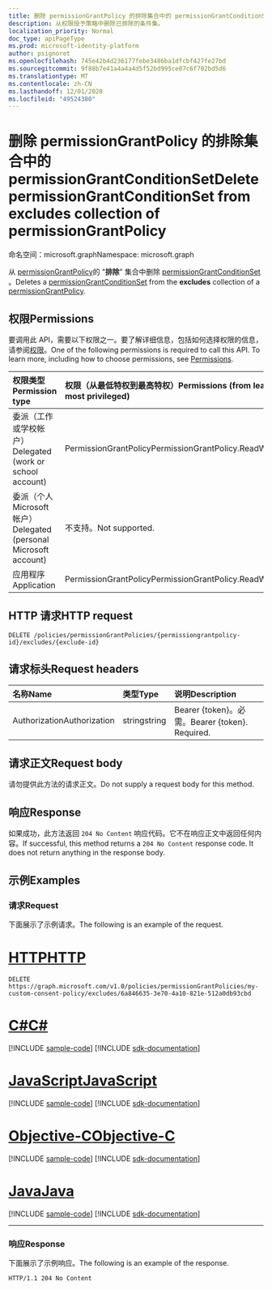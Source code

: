 ```yaml
---
title: 删除 permissionGrantPolicy 的排除集合中的 permissionGrantConditionSet
description: 从权限授予策略中删除已排除的条件集。
localization_priority: Normal
doc_type: apiPageType
ms.prod: microsoft-identity-platform
author: psignoret
ms.openlocfilehash: 745e42b4d236177febe3486ba1dfcbf427fe27bd
ms.sourcegitcommit: 9f88b7e41a4a4a4d5f52bd995ce07c6f702bd5d6
ms.translationtype: MT
ms.contentlocale: zh-CN
ms.lasthandoff: 12/01/2020
ms.locfileid: "49524380"
---
```

# <a name="delete-permissiongrantconditionset-from-excludes-collection-of-permissiongrantpolicy"></a><span data-ttu-id="e8995-103">删除 permissionGrantPolicy 的排除集合中的 permissionGrantConditionSet</span><span class="sxs-lookup"><span data-stu-id="e8995-103">Delete permissionGrantConditionSet from excludes collection of permissionGrantPolicy</span></span>

<span data-ttu-id="e8995-104">命名空间：microsoft.graph</span><span class="sxs-lookup"><span data-stu-id="e8995-104">Namespace: microsoft.graph</span></span>

<span data-ttu-id="e8995-105">从 [permissionGrantPolicy](../resources/permissiongrantpolicy.md)的 "**排除**" 集合中删除 [permissionGrantConditionSet](../resources/permissiongrantconditionset.md) 。</span><span class="sxs-lookup"><span data-stu-id="e8995-105">Deletes a [permissionGrantConditionSet](../resources/permissiongrantconditionset.md) from the **excludes** collection of a [permissionGrantPolicy](../resources/permissiongrantpolicy.md).</span></span>

## <a name="permissions"></a><span data-ttu-id="e8995-106">权限</span><span class="sxs-lookup"><span data-stu-id="e8995-106">Permissions</span></span>

<span data-ttu-id="e8995-p101">要调用此 API，需要以下权限之一。要了解详细信息，包括如何选择权限的信息，请参阅[权限](/graph/permissions-reference)。</span><span class="sxs-lookup"><span data-stu-id="e8995-p101">One of the following permissions is required to call this API. To learn more, including how to choose permissions, see [Permissions](/graph/permissions-reference).</span></span>

| <span data-ttu-id="e8995-109">权限类型</span><span class="sxs-lookup"><span data-stu-id="e8995-109">Permission type</span></span>      | <span data-ttu-id="e8995-110">权限（从最低特权到最高特权）</span><span class="sxs-lookup"><span data-stu-id="e8995-110">Permissions (from least to most privileged)</span></span>              |
|:--------------------|:---------------------------------------------------------|
| <span data-ttu-id="e8995-111">委派（工作或学校帐户）</span><span class="sxs-lookup"><span data-stu-id="e8995-111">Delegated (work or school account)</span></span> | <span data-ttu-id="e8995-112">PermissionGrantPolicy</span><span class="sxs-lookup"><span data-stu-id="e8995-112">PermissionGrantPolicy.ReadWrite.All</span></span> |
| <span data-ttu-id="e8995-113">委派（个人 Microsoft 帐户）</span><span class="sxs-lookup"><span data-stu-id="e8995-113">Delegated (personal Microsoft account)</span></span> | <span data-ttu-id="e8995-114">不支持。</span><span class="sxs-lookup"><span data-stu-id="e8995-114">Not supported.</span></span>    |
| <span data-ttu-id="e8995-115">应用程序</span><span class="sxs-lookup"><span data-stu-id="e8995-115">Application</span></span> | <span data-ttu-id="e8995-116">PermissionGrantPolicy</span><span class="sxs-lookup"><span data-stu-id="e8995-116">PermissionGrantPolicy.ReadWrite.All</span></span> |

## <a name="http-request"></a><span data-ttu-id="e8995-117">HTTP 请求</span><span class="sxs-lookup"><span data-stu-id="e8995-117">HTTP request</span></span>

<!-- { "blockType": "ignored" } -->

```http
DELETE /policies/permissionGrantPolicies/{permissiongrantpolicy-id}/excludes/{exclude-id}
```

## <a name="request-headers"></a><span data-ttu-id="e8995-118">请求标头</span><span class="sxs-lookup"><span data-stu-id="e8995-118">Request headers</span></span>

| <span data-ttu-id="e8995-119">名称</span><span class="sxs-lookup"><span data-stu-id="e8995-119">Name</span></span>       | <span data-ttu-id="e8995-120">类型</span><span class="sxs-lookup"><span data-stu-id="e8995-120">Type</span></span> | <span data-ttu-id="e8995-121">说明</span><span class="sxs-lookup"><span data-stu-id="e8995-121">Description</span></span>|
|:---------------|:--------|:----------|
| <span data-ttu-id="e8995-122">Authorization</span><span class="sxs-lookup"><span data-stu-id="e8995-122">Authorization</span></span>  | <span data-ttu-id="e8995-123">string</span><span class="sxs-lookup"><span data-stu-id="e8995-123">string</span></span>  | <span data-ttu-id="e8995-p102">Bearer {token}。必需。</span><span class="sxs-lookup"><span data-stu-id="e8995-p102">Bearer {token}. Required.</span></span> |

## <a name="request-body"></a><span data-ttu-id="e8995-126">请求正文</span><span class="sxs-lookup"><span data-stu-id="e8995-126">Request body</span></span>

<span data-ttu-id="e8995-127">请勿提供此方法的请求正文。</span><span class="sxs-lookup"><span data-stu-id="e8995-127">Do not supply a request body for this method.</span></span>

## <a name="response"></a><span data-ttu-id="e8995-128">响应</span><span class="sxs-lookup"><span data-stu-id="e8995-128">Response</span></span>

<span data-ttu-id="e8995-p103">如果成功，此方法返回 `204 No Content` 响应代码。它不在响应正文中返回任何内容。</span><span class="sxs-lookup"><span data-stu-id="e8995-p103">If successful, this method returns a `204 No Content` response code. It does not return anything in the response body.</span></span>

## <a name="examples"></a><span data-ttu-id="e8995-131">示例</span><span class="sxs-lookup"><span data-stu-id="e8995-131">Examples</span></span>

### <a name="request"></a><span data-ttu-id="e8995-132">请求</span><span class="sxs-lookup"><span data-stu-id="e8995-132">Request</span></span>

<span data-ttu-id="e8995-133">下面展示了示例请求。</span><span class="sxs-lookup"><span data-stu-id="e8995-133">The following is an example of the request.</span></span>


# <a name="http"></a>[<span data-ttu-id="e8995-134">HTTP</span><span class="sxs-lookup"><span data-stu-id="e8995-134">HTTP</span></span>](#tab/http)
<!-- {
  "blockType": "request",
  "name": "permissiongrantpolicy_delete_excludes"
}-->

```http
DELETE https://graph.microsoft.com/v1.0/policies/permissionGrantPolicies/my-custom-consent-policy/excludes/6a846635-3e70-4a10-821e-512a0db93cbd
```
# <a name="c"></a>[<span data-ttu-id="e8995-135">C#</span><span class="sxs-lookup"><span data-stu-id="e8995-135">C#</span></span>](#tab/csharp)
[!INCLUDE [sample-code](../includes/snippets/csharp/permissiongrantpolicy-delete-excludes-csharp-snippets.md)]
[!INCLUDE [sdk-documentation](../includes/snippets/snippets-sdk-documentation-link.md)]

# <a name="javascript"></a>[<span data-ttu-id="e8995-136">JavaScript</span><span class="sxs-lookup"><span data-stu-id="e8995-136">JavaScript</span></span>](#tab/javascript)
[!INCLUDE [sample-code](../includes/snippets/javascript/permissiongrantpolicy-delete-excludes-javascript-snippets.md)]
[!INCLUDE [sdk-documentation](../includes/snippets/snippets-sdk-documentation-link.md)]

# <a name="objective-c"></a>[<span data-ttu-id="e8995-137">Objective-C</span><span class="sxs-lookup"><span data-stu-id="e8995-137">Objective-C</span></span>](#tab/objc)
[!INCLUDE [sample-code](../includes/snippets/objc/permissiongrantpolicy-delete-excludes-objc-snippets.md)]
[!INCLUDE [sdk-documentation](../includes/snippets/snippets-sdk-documentation-link.md)]

# <a name="java"></a>[<span data-ttu-id="e8995-138">Java</span><span class="sxs-lookup"><span data-stu-id="e8995-138">Java</span></span>](#tab/java)
[!INCLUDE [sample-code](../includes/snippets/java/permissiongrantpolicy-delete-excludes-java-snippets.md)]
[!INCLUDE [sdk-documentation](../includes/snippets/snippets-sdk-documentation-link.md)]

---


### <a name="response"></a><span data-ttu-id="e8995-139">响应</span><span class="sxs-lookup"><span data-stu-id="e8995-139">Response</span></span>

<span data-ttu-id="e8995-140">下面展示了示例响应。</span><span class="sxs-lookup"><span data-stu-id="e8995-140">The following is an example of the response.</span></span>

<!-- {
  "blockType": "response",
  "truncated": true
} -->

```http
HTTP/1.1 204 No Content
```
